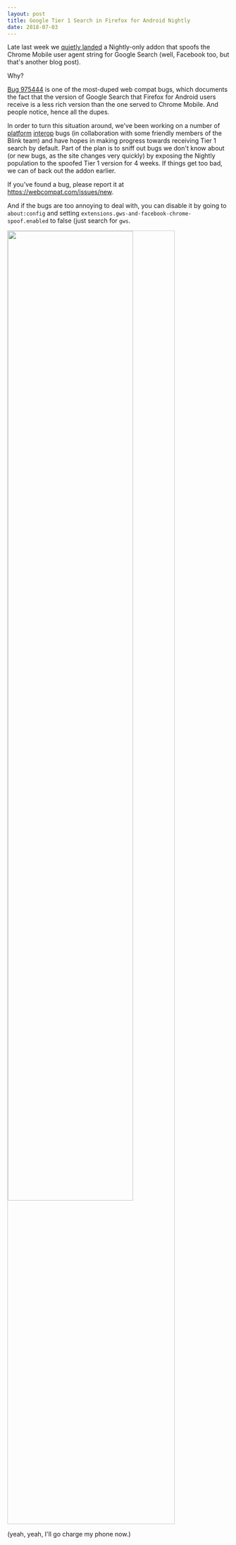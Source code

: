 ```yaml
---
layout: post
title: Google Tier 1 Search in Firefox for Android Nightly
date: 2018-07-03
---
```


Late last week we [quietly landed][bug] a Nightly-only addon that spoofs the Chrome Mobile user agent string for Google Search (well, Facebook too, but that's another blog post).

Why?

[Bug 975444][bug2] is one of the most-duped web compat bugs, which documents the fact that the version of Google Search that Firefox for Android users receive is a less rich version than the one served to Chrome Mobile. And people notice, hence all the dupes.

In order to turn this situation around, we've been working on a number of [platform][platform] [interop][interop] bugs (in collaboration with some friendly members of the Blink team) and have hopes in making progress towards receiving Tier 1 search by default. Part of the plan is to sniff out bugs we don't know about (or new bugs, as the site changes very quickly) by exposing the Nightly population to the spoofed Tier 1 version for 4 weeks. If things get too bad, we can of back out the addon earlier.

If you've found a bug, please report it at https://webcompat.com/issues/new. 

And if the bugs are too annoying to deal with, you can disable it by going to `about:config` and setting `extensions.gws-and-facebook-chrome-spoof.enabled` to false (just search for `gws`.


<p><img style="width: 75%; height: 75%; border: 1px solid #ccc;" src="https://miketaylr.com/posts/assets/about-config.png">

(yeah, yeah, I'll go charge my phone now.)


[bug]: https://bugzilla.mozilla.org/show_bug.cgi?id=1453691#c52
[bug2]: https://bugzilla.mozilla.org/show_bug.cgi?id=975444
[interop]: https://github.com/webcompat/web-bugs/labels/type-GWS-interop
[platform]: https://bugzilla.mozilla.org/buglist.cgi?list_id=14217487&status_whiteboard_type=anywordssubstr&status_whiteboard=%5Bwebcompat%3Ap1%5D%20%5Bwebcompat%3Ap2%5D&resolution=---&query_format=advanced&bug_status=UNCONFIRMED&bug_status=NEW&bug_status=ASSIGNED&bug_status=REOPENED&bug_status=RESOLVED&bug_status=VERIFIED&bug_status=CLOSED
[filter]: about:config?filter=gws

